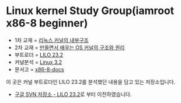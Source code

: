 Linux kernel Study Group(iamroot x86-8 beginner)
========================================
* 1차 교재 = [리눅스 커널의 내부구조](http://www.yes24.com/24/goods/3080849)
* 2차 교재 = [만들면서 배우는 OS 커널의 구조와 원리](http://www.yes24.com/24/goods/1469757)
* 부트로더 = [LILO 23.2](https://github.com/x86-8/lilo232.git)
* 커널분석 = [Linux 3.2](https://github.com/x86-8/linux-3.2.git)
* 문서고 = [x86-8-docs](https://github.com/x86-8/x86-8-docs.git)

이 곳은 커널 부트로더인 LILO 23.2를 분석했던 내용을 담고 있는 저장소입니다.
- [구글 SVN 저장소 - LILO 23.2](http://code.google.com/p/linx86study8-lilo232)로 부터 이전하였습니다.
